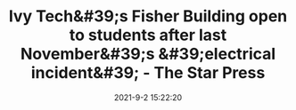 ---
"title": "Ivy Tech&amp;#39;s Fisher Building open to students after last November&amp;#39;s &amp;#39;electrical incident&amp;#39; - The Star Press"
"date": "2021-9-2 15:22:20"
"feed_name": "GOOGLENEWSCONSTRUCTION"
"feed_website": "https://news.google.com/search?q=construction%2Bincident&hl=en-US&gl=US&ceid=US:en"
"feed_rss": "https://news.google.com/rss/search?q=construction%2Bincident&hl=en-US&gl=US&ceid=US:en"
"link": "https://www.thestarpress.com/story/news/education/2021/09/02/ivy-techs-fisher-building-open-students-construction-continues/5682946001/"
"file": "_posts/2021-1-1-f844445c71cb0f0dd36ecc0eea93012127cad61f.md"
"accident": "1"
"drilling": "0"
"dead": "0"
"injured": "0"
---